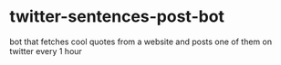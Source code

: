 # twitter-sentences-post-bot
bot that fetches cool quotes from a website and posts one of them on twitter every 1 hour
